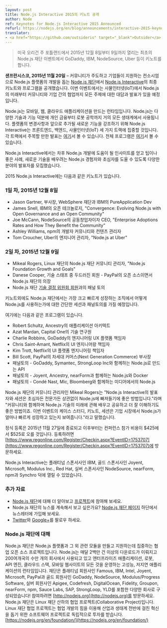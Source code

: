 ```yaml
---
layout: post
title: Node.js Interactive 2015의 키노트 공개
author: Node
ref: Keynotes for Node.js Interactive 2015 Announced
refurl: https://nodejs.org/en/blog/announcements/interactive-2015-keynotes/
translator:
- <a href="https://github.com/outsideris" target="_blank">Outsider</a>
---
```


<!--
> Keynotes from GoDaddy, IBM, NodeSource, Uber and More Featured At Inaugural Node.js Foundation Event December 8-9, 2015, in Portland, Ore.
-->
> 미국 오리건 주 포틀랜드에서 2015년 12월 8일부터 9일까지 열리는 최초의 Node.js 재단 이벤트에서 GoDaddy, IBM, NodeSource, Uber 등이 키노트를 합니다.

<!--
**SAN FRANCISCO, Nov. 20, 2015** – The [Node.js Foundation](https://nodejs.org/en/foundation/), a community-led and industry-backed consortium to advance the development of the Node.js platform, today announced the final keynotes and programming for [Node.js Interactive](http://events.linuxfoundation.org/events/node-interactive). The event will feature conversations and presentations on everything from the future of Node.js in IoT to collaborations between the community and the enterprise.
-->
**샌프란시스코, 2015년 11월 20일** – 커뮤니티가 주도하고 기업들이 지원하는 컨소시엄으로 Node.js
플랫폼의 개발을 돕는 [Node.js 재단](https://nodejs.org/en/foundation/)에서
[Node.js Interactive](http://events.linuxfoundation.org/events/node-interactive)의
최종 키노트와 프로그램을 공개했습니다. 이번 이벤트에서는 사물인터넷(IoT)에서 Node.js의 미래부터
커뮤니티와 기업 간의 협업까지 모든 주제에 대한 대담과 발표가 있을 예정입니다.

<!--
Node.js is the runtime of choice for building mobile, web and cloud applications. The diversity of the technology and its capabilities are making it ubiquitous in almost every ecosystem from personal finance to robotics. To highlight changes with the platform and what’s to come, Node.js Interactive will focus on three tracks: Frontend, Backend and the Internet of Things (IoT). Highlights of these tracks available [here](https://nodejs.org/en/blog/announcements/interactive-2015-programming/); full track sessions [here](http://events.linuxfoundation.org/events/node-interactive/program/schedule).
-->
Node.js는 모바일, 웹, 클라우드 애플리케이션을 만드는 런타임입니다. Node.js는 다양한 기술과 기능
덕분에 개인 금융부터 로봇 공학까지 거의 모든 생태계에서 사용됩니다. 플랫폼의 변경사항과 앞으로 추가될
새로운 기능을 강조하기 위해 Node.js Interactive는 프론트엔드, 백엔드, 사물인터넷(IoT) 세 가지
트랙에 집중할 것입니다. 각 트랙에서 주목할 만한 발표는
[여기](https://nodejs.github.io/nodejs-ko/articles/2015/10/20/announcements-interactive-2015-programming/)서
볼 수 있습니다. 전체 프로그램은
[여기](http://events.linuxfoundation.org/events/node-interactive/program/schedule)서 볼 수 있습니다.

<!--
Node.js Interactive brings together a broad range of speakers to help experienced and novice Node.js users alike learn tips, best practices, new skills, as well as gain insight into future developments for the technology.
-->
Node.js Interactive에서는 차후 Node.js 개발에 도움이 될 인사이트를 얻고 팁이나 좋은 사례,
새로운 기술을 배우려는 Node.js 경험자와 초심자를 도울 수 있도록 다양한 분야의 발표자를 모집했습니다.

<!--
2015 Node.js Interactive keynotes include:

### Day 1, December 8, 2015

* Jason Gartner, Vice President, WebSphere Foundation and PureApplication Dev at IBM
* James Snell, Open Technologies at IBM, “Convergence: Evolving Node.js with Open Governance and an Open Community”
* Joe McCann, Co-Founder and CEO at NodeSource, “Enterprise Adoptions Rates and How They Benefit the Community”
* Ashley Williams, Developer Community and Content Manager at npm
* Tom Croucher, Engineer Manager at Uber, “Node.js at Uber”
-->
2015 Node.js Interactive에는 다음과 같은 키노트가 있습니다.

### 1일 차, 2015년 12월 8일

* Jason Gartner, 부사장, WebSphere 재단과 IBM의 PureApplication Dev
* James Snell, IBM의 오픈 테크놀로지, "Convergence: Evolving Node.js with Open Governance and an Open Community"
* Joe McCann, NodeSource의 공동창업자이자 CEO, "Enterprise Adoptions Rates and How They Benefit the Community"
* Ashley Williams, npm의 개발자 커뮤니티와 컨텐츠 관리자
* Tom Croucher, Uber의 엔지니어 관리자, "Node.js at Uber"

<!--
### Day 2, December 9, 2015

* Mikeal Rogers, Node.js Foundation Community Manager at The Linux Foundation, “Node.js Foundation Growth and Goals”
* Danese Cooper, Distinguished Member of Technical Staff - Open Source at PayPal and Node.js Foundation Chairperson
* Panel Discussion with Node.js Foundation [Technical Steering Committee members](https://nodejs.org/en/foundation/tsc/)

In addition to keynotes, Node.js Foundation will have breakout sessions and panels discussing how Node.js is used in some of the largest and fastest growing organizations.
-->

### 2일 차, 2015년 12월 9일

* Mikeal Rogers, Linux 재단의 Node.js 재단 커뮤니티 관리자, "Node.js Foundation Growth and Goals"
* Danese Cooper, 기술 스태프 중 두드러진 회원 - PayPal의 오픈 소스이면서 Node.js 재단의 의장
* Node.js 재단 [기술 결정 위원회 회원](https://nodejs.org/en/foundation/tsc/)과의 패널 토의

키노트외에도 Node.js 재단에서는 가장 크고 빠르게 성장하는 조직에서 어떻게 Node.js를 사용하는가에
대한 간단한 세션과 패널토의를 가질 예정입니다.

<!--
**These include:**

* Robert Schultz, Applications Architect at Ancestry
* Azat Mardan, Technology Fellow at Capital One
* Charlie Robbins, Director of Engineering UX Platform at GoDaddy
* Chris Saint-Amant, Director of UI Engineering at Netflix
* Kim Trott, Director of UI Platform Engineering at Netflix
* Bill Scott, VP of Next Generation Commerce at PayPal
* Panel - APIs in Node.js with GoDaddy, Symantec, and StrongLoop Inc.
* Panel - Node.js and Docker with Joyent, Ancestry and nearForm
* Panel - Node.js in the Media with Condé Nast, Mic and Bloomberg
-->
여기에는 다음과 같은 프로그램이 있습니다.

* Robert Schultz, Ancestry의 애플리케이션 아키텍트
* Azat Mardan, Capital One의 기술 연구원
* Charlie Robbins, GoDaddy의 엔지니어링 UX 플랫폼 책임자
* Chris Saint-Amant, Netflix의 UI 엔지니어랑 책임자
* Kim Trott, Netflix의 UI 플랫폼 엔지니어링 책임자
* Bill Scott, PayPal의 차세대 커머스(Next Generation Commerce) 부사장
* 패널토의 - GoDaddy, Symantec, StrongLoop Inc와 함께하는 Node.js로 만드는 API
* 패널토의 - Joyent, Ancestry, nearForm과 함께하는 Node.js와 Docker
* 패널토의 - Condé Nast, Mic, Bloomberg와 함께하는 미디어에서의 Node.js

<!--
“Our list of speakers and breakout sessions are a great way to dive head first into Node.js, no matter if you are new to the platform or an expert,” said Mikeal Rogers, Community Manager, Node.js Foundation. “It is a great way for the community to come together, learn, share and better understand where the technology is heading in the future. The case studies, keynotes and breakout sessions showcased at the event shows how rapidly Node.js is growing in the enterprise.”

Standard registration closes November 27, 2015, after which the conference price will increase from $425 to $525. To register visit [https://www.regonline.com/Register/Checkin.aspx?EventID=1753707](https://www.regonline.com/Register/Checkin.aspx?EventID=1753707).

Node.js Interactive is made possible by Platinum sponsor IBM; Gold sponsors: Joyent, Microsoft, Modulus Inc., Red Hat; and Silver sponsors NodeSource, nearForm and npm and Synchro.
-->
Node.js 재단의 커뮤니티 관리자인 Mikeal Rogers는 "Node.js Interactive의 발표자와 세션은
초심자든 전문가든 상관없이 Node.js에 빠져들기에 좋은 방법입니다."라며 "커뮤니티와 함께하며 Node.js
기술의 미래에 관해 배우고 공유하고 더 잘 이해하기도 좋은 방법이죠. 이번 이벤트의 케이스 스터디,
키노트, 세션은 기업 시장에서 Node.js가 얼마나 빠르게 성장하고 있는지 보여줍니다."라고 말했습니다.

정식 등록은 2015년 11월 27일에 종료되고 이후부터는 컨퍼런스 참가 비용이 $425에서 $525로 오를
것입니다. 등록하려면
[https://www.regonline.com/Register/Checkin.aspx?EventID=1753707](https://www.regonline.com/Register/Checkin.aspx?EventID=1753707)에
방문하세요.

Node.js Interactive는 플래티넘 스폰서사인 IBM, 골드 스폰서사인 Joyent, Microsoft,
Modulus Inc., Red Hat, 실버 스폰서사인 NodeSource, nearForm, npm과 Synchro
덕에 열릴 수 있었습니다.

<!--
### Additional Resources

* Learn more about the [Node.js Foundation](https://nodejs.org/en/foundation/), and get involved with the [project](https://nodejs.org/en/get-involved/).
* Want to keep abreast of Node.js Foundation news? Sign up for our newsletter at the bottom of the [Node.js Foundation page](https://nodejs.org/en/foundation/).
* Follow on [Twitter](https://twitter.com/nodejs?ref_src=twsrc^google|twcamp^serp|twgr^author) and [Google+](https://plus.google.com/u/1/100598160817214911030/posts).
-->

### 추가 자료

* [Node.js 재단](https://nodejs.org/en/foundation/)에 대해 더 알아보고 [프로젝트](https://nodejs.org/en/get-involved/)에 참여해 보세요.
* Node.js 재단의 뉴스를 계속해서 보고 싶은가요? [Node.js 재단 페이지](https://nodejs.org/en/foundation/) 하단에서 뉴스레터에 가입해 보세요.
* [Twitter](https://twitter.com/nodejs)와 [Google+](https://plus.google.com/u/1/100598160817214911030/posts)를 팔로우 하세요.

<!--
About Node.js Foundation
Node.js Foundation is a collaborative open source project dedicated to building and supporting the Node.js platform and other related modules. Node.js is used by tens of thousands of organizations in more than 200 countries and amasses more than 2 million downloads per month. It is the runtime of choice for high-performance, low latency applications, powering everything from enterprise applications, robots, API engines, cloud stacks and mobile websites. The Foundation is made up of a diverse group of companies including Platinum members Famous, IBM, Intel, Joyent, Microsoft, PayPal and Red Hat. Gold members include GoDaddy, NodeSource and Modulus/Progress Software, and Silver members include Apigee, Codefresh, DigitalOcean, Fidelity, Groupon, nearForm, npm, Sauce Labs, SAP, and YLD!. Get involved here: [http://nodejs.org](http://nodejs.org).
The Node.js Foundation is a Collaborative Project at The Linux Foundation. Linux Foundation Collaborative Projects are independently funded software projects that harness the power of collaborative development to fuel innovation across industries and ecosystems. [https://nodejs.org/en/foundation/](https://nodejs.org/en/foundation/)
-->

### Node.js 재단에 대해

Node.js 재단은 Node.js 플랫폼과 그 외 관련 모듈을 만들고 지원하는데 집중하는 협업 오픈 소스
프로젝트입니다. Node.js는 매달 2백만 건 이상의 다운로드가 이뤄지고 200여개국의 수만 개의 회사에서
사용되고 있고 엔터프라이즈 애플리케이션, 로봇, API 엔진, 클라우드 스택, 모바일 웹사이트의 모든 것을
운영하는 고성능, 저지연 애플리케이션의 런타임입니다. 재단은 플래티넘 회원사인 Famous, IBM, Intel,
Joyent, Microsoft, PayPal과 골드 회원사인 GoDaddy, NodeSource, Modulus/Progress
Software, 실버 회원사인 Apigee, Codefresh, DigitalOcean, Fidelity, Groupon,
nearForm, npm, Sauce Labs, SAP, StrongLoop, YLD를 포함한 다양한 회사로 구성되었습니다!
참여하려면 [http://nodejs.org](http://nodejs.org)를 방문하세요.
Node.js 재단은 Linux 재단 산하의 협업 프로젝트(Collaborative Project)입니다. Linux 재단
협업 프로젝트는 협업 개발의 힘을 이용해 산업과 생태계 전반에 걸친 혁신을 돕기 위한 소프트웨어 프로젝트로
독립적으로 투자를 받습니다. [https://nodejs.org/en/foundation/](https://nodejs.org/en/foundation/)
